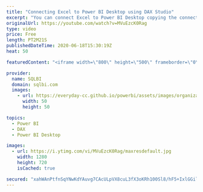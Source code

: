 ```yaml
---
title: "Connecting Excel to Power BI Desktop using DAX Studio"
excerpt: "You can connect Excel to Power BI Desktop copying the connection string from Power BI Desktop. Useful to test your model for Excel consumption before publishing to Power BI service."
originalUrl: https://youtube.com/watch?v=MVuEzcK0Rag
type: video
price: Free
length: PT2M21S
publishedDateTime: 2020-06-18T15:30:19Z
heat: 50

featuredContent: "<iframe width=\"800\" height=\"500\" frameborder=\"0\" src=\"https://www.youtube.com/embed/MVuEzcK0Rag\" allow=\"accelerometer; autoplay; encrypted-media; gyroscope; picture-in-picture\" allowfullscreen></iframe>"

provider:
  name: SQLBI
  domain: sqlbi.com
  images:
    - url: https://everyday-cc.github.io/powerbi/assets/images/organizations/sqlbi.com-50x50.jpg
      width: 50
      height: 50

topics:
  - Power BI
  - DAX
  - Power BI Desktop

images:
  - url: https://i.ytimg.com/vi/MVuEzcK0Rag/maxresdefault.jpg
    width: 1280
    height: 720
    isCached: true

secured: "xahWAnPtfnSqYNwKdYAuvg7CAcULpVX8cuL3fX3oKRh100Sl8/hF5+IxlGGil7+EWDjNwps0gMfFAEXV1h3MgqKYaMedLFMJbhZp1bUEPaym647Esa/B5hMtmyvQaJoe4YGdk/YlAIXBUNXypqHzkfaCCqhyDrrXTHR2SCD35+KTAMO4MNncjCgmOW3c4Rq9v4OPrdR31UP2wNgDA9Zufy5itStKC2FI21lZRmo8mfxy1iOufJ+nOc6fEEsf50M1N7sCLtcAv7W6vG7jetLeVubs6YXlnyjtTc5COUeQ4tWGV9eItiYvujIyV+gPs1XPHDq3Jp2bF14jCIA2XpVVIuDaIEadi/JuZQjfICv0D848MXeqywCtyR3dT6SSFtiX4SAZDDr4M17JeVanbJthiJ27h8crInF8rjX/rh/46i0=;nMjwjwn2BTtxKPGjlgQBnQ=="
---
```


